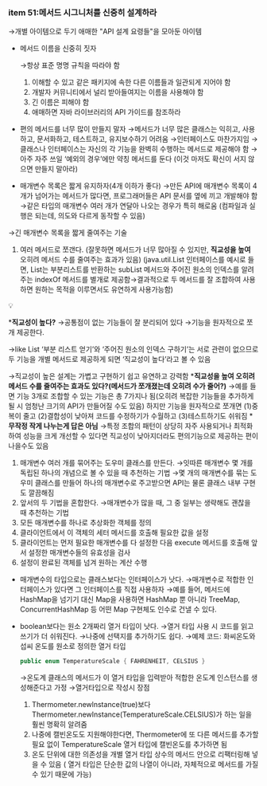 ### item 51:메서드 시그니처를 신중히 설계하라
→개별 아이템으로 두기 애매한 "API 설계 요령들"을 모아둔 아이템

- 메서드 이름을 신중히 짓자

  →항상 표준 명명 규칙을 따라야 함
    1.  이해할 수 있고 같은 패키지에 속한 다른 이름들과 일관되게 지어야 함
    2. 개발자 커뮤니티에서 널리 받아들여지는 이름을 사용해야 함
    3. 긴 이름은 피해야 함
    4. 애매하면 자바 라이브러리의 API 가이드를 참조하라


- 편의 메서드를 너무 많이 만들지 말자
  →메서드가 너무 많은 클래스는 익히고, 사용하고, 문서화하고, 테스트하고, 유지보수하기 어려움
  →인터페이스도 마찬가지임
  →클래스나 인터페이스는 자신의 각 기능을 완벽히 수행하는 메서드로 제공해야 함
  →아주 자주 쓰일 ‘예외의 경우’에만 약칭 메서드를 둔다
  (이것 마저도 확신이 서지 않으면 만들지 말아라)

- 매개변수 목록은 짧게 유지하자(4개 이하가 좋다)
  →만든 API에 매개변수 목록이 4개가 넘어가는 메서드가 많다면, 프로그래머들은 API 문서를 옆에 끼고 개발해야 함
  →같은 타입의 매개변수 여러 개가 연달아 나오는 경우가 특히 해로움
  (컴파일과 실행은 되는데, 의도와 다르게 동작할 수 있음)

→긴 매개변수 목록을 짧게 줄여주는 기술
1. 여러 메서드로 쪼갠다.
   (잘못하면 메서드가 너무 많아질 수 있지만, **직교성을 높여** 오히려 메서드 수를 줄여주는 효과가 있음)
   (java.util.List 인터페이스를 예시로 들면, List는 부분리스트를 반환하는 subList 메서드와 주어진 원소의 인덱스를 알려주는 indexOf 메서드를 별개로 제공함→결과적으로 두 메서드를 잘 조합하여 사용하면 원하는 목적을 이루면서도 유연하게 사용가능함)

<aside>
💡

***직교성이 높다?**
→공통점이 없는 기능들이 잘 분리되어 있다
→기능을 원자적으로 쪼개 제공한다.

→like List ‘부분 리스트 얻기’와 ‘주어진 원소의 인덱스 구하기’는 서로 관련이 없으므로 두 기능을 개별 메서드로 제공하게 되면 ‘직교성이 높다’라고 볼 수 있음

→직교성이 높은 설계는 가볍고 구현하기 쉽고 유연하고 강력함
***직교성을 높여 오히려 메서드 수를 줄여주는 효과도 있다?(메서드가 쪼개졌는데 오히려 수가 줄어?)**
→예를 들면 기능 3개로 조합할 수 있는 기능은 총 7가지나 됨(오히려 복잡한 기능들을 추가하게 될 시 엄청난 크기의 API가 만들어질 수도 있음) 하지만 기능을 원자적으로 쪼개면 (1)중복이 줄고 (2)결합성이 낮아져 코드를 수정하기가 수월하고 (3)테스트하기도 쉬워짐
***무작정 작게 나누는게 답은 아님**
→특정 조합의 패턴이 상당히 자주 사용되거나 최적화하여 성능을 크게 개선할 수 있다면 직교성이 낮아지더라도 편의기능으로 제공하는 편이 나을수도 있음

</aside>

1. 매개변수 여러 개를 묶어주는 도우미 클래스를 만든다.
   →잇따른 매개변수 몇 개를 독립된 하나의 개념으로 볼 수 있을 때 추천하는 기법
   →몇 개의 매개변수를 묶는 도우미 클래스를 만들어 하나의 매개변수로 주고받으면 API는 물론 클래스 내부 구현도 깔끔해짐
2. 앞서의 두 기법을 혼합한다.
   →매개변수가 많을 때, 그 중 일부는 생략해도 괜찮을 때 추천하는 기법
1. 모든 매개변수를 하나로 추상화한 객체를 정의
2. 클라이언트에서 이 객체의 세터 메서드를 호출해 필요한 값을 설정
3. 클라이언트는 먼저 필요한 매개변수를 다 설정한 다음 execute 메서드를 호출해 앞서 설정한 매개변수들의 유효성을 검사
4. 설정이 완료된 객체를 넘겨 원하는 계산 수행

- 매개변수의 타입으로는 클래스보다는 인터페이스가 낫다.
  →매개변수로 적합한 인터페이스가 있다면 그 인터페이스를 직접 사용하자
  →예를 들어, 메서드에 HashMap을 넘기기 대신 Map을 사용하면 HashMap 뿐 아니라 TreeMap, ConcurrentHashMap 등 어떤 Map 구현체도 인수로 건낼 수 있다.

- boolean보다는 원소 2개짜리 열거 타입이 낫다.
  →열거 타입 사용 시 코드를 읽고 쓰기가 더 쉬워진다.
  →나중에 선택지를 추가하기도 쉽다.
  →예제 코드: 화씨온도와 섭씨 온도를 원소로 정의한 열거 타입

    ```java
    public enum TemperatureScale { FAHRENHEIT, CELSIUS }
    ```

  →온도계 클래스의 메서드가 이 열거 타입을 입력받아 적합한 온도계 인스턴스를 생성해준다고 가정
  →열거타입으로 작성시 장점

    1. Thermometer.newlnstance(true)보다 Thermometer.newInstance(TemperatureScale.CELSIUS)가 하는 일을 훨씬 명확히 알려줌
    2. 나중에 캘빈온도도 지원해야한다면, Thermometer에 또 다른 메서드를 추가할 필요 없이 TemperatureScale 열거 타입에 캘빈온도를 추가하면 됨
    3. 온도 단위에 대한 의존성을 개별 열거 타입 상수의 메서드 안으로 리팩터링해 넣을 수 있음
       ( 열거 타입은 단순한 값의 나열이 아니라, 자체적으로 메서드를 가질 수 있기 때문에 가능)